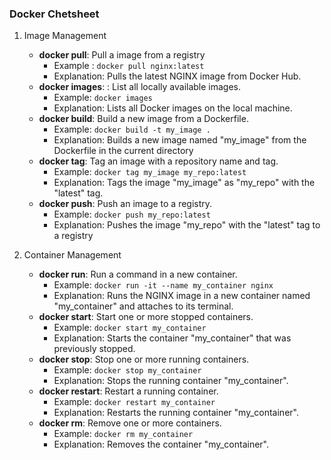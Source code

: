 ### Docker Chetsheet

1. Image Management
    - **docker pull**: Pull a image from a registry
        - Example : `docker pull nginx:latest`
        - Explanation: Pulls the latest NGINX image from Docker Hub.
    - **docker images**: : List all locally available images.
        - Example: `docker images`
        - Explanation: Lists all Docker images on the local machine.
    - **docker build**: Build a new image from a Dockerfile.
        - Example: `docker build -t my_image .`
        - Explanation: Builds a new image named "my_image" from the Dockerfile in the current directory
    - **docker tag**: Tag an image with a repository name and tag.
        - Example: `docker tag my_image my_repo:latest`
        - Explanation: Tags the image "my_image" as "my_repo" with the "latest" tag.
    - **docker push**: Push an image to a registry.
        - Example: `docker push my_repo:latest`
        - Explanation: Pushes the image "my_repo" with the "latest" tag to a registry

1. Container Management
    - **docker run**: Run a command in a new container.
        - Example: `docker run -it --name my_container nginx`
        - Explanation: Runs the NGINX image in a new container named "my_container" and attaches to its terminal.
    - **docker start**: Start one or more stopped containers.
        - Example: `docker start my_container`
        - Explanation: Starts the container "my_container" that was previously stopped.
    - **docker stop**: Stop one or more running containers.
        - Example: `docker stop my_container`
        - Explanation: Stops the running container "my_container".
    - **docker restart**: Restart a running container.
        - Example: `docker restart my_container`
        - Explanation: Restarts the running container "my_container".
    - **docker rm**: Remove one or more containers.
        - Example: `docker rm my_container`
        - Explanation: Removes the container "my_container".